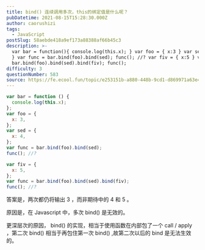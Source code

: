 ```yaml
---
title: bind() 连续调用多次，this的绑定值是什么呢？
pubDatetime: 2021-08-15T15:28:30.000Z
author: caorushizi
tags:
  - JavaScript
postSlug: 58aebde418a9ef173a88388af66b45c3
description: >-
  var bar = function(){ console.log(this.x); } var foo = { x:3 } var sed = { x:4
  } var func = bar.bind(foo).bind(sed); func(); //? var fiv = { x:5 } var func =
  bar.bind(foo).bind(sed).bind(fiv); func();
difficulty: 3
questionNumber: 583
source: https://fe.ecool.fun/topic/e253151b-a880-448b-9cd1-d869971a63e4
---
```


```javascript
var bar = function () {
  console.log(this.x);
};
var foo = {
  x: 3,
};
var sed = {
  x: 4,
};
var func = bar.bind(foo).bind(sed);
func(); //?

var fiv = {
  x: 5,
};
var func = bar.bind(foo).bind(sed).bind(fiv);
func(); //?
```

答案是，两次都仍将输出 3 ，而非期待中的 4 和 5 。

原因是，在 Javascript 中，多次 bind() 是无效的。

更深层次的原因， bind() 的实现，相当于使用函数在内部包了一个 call / apply ，第二次 bind() 相当于再包住第一次 bind() ,故第二次以后的 bind 是无法生效的。
